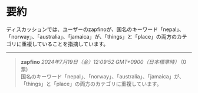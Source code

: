 # 要約 
ディスカッションでは、ユーザーのzapfinoが、国名のキーワード「nepal」、「norway」、「australia」、「jamaica」が、「things」と「place」の両方のカテゴリに重複していることを指摘しています。

---
> **zapfino** *2024年7月19日（金）12:09:52 GMT+0900（日本標準時）* (0票)  
> 国名のキーワード「nepal」、「norway」、「australia」、「jamaica」が、「things」と「place」の両方のカテゴリに重複しています。
